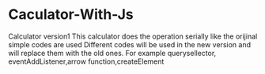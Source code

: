 # Caculator-With-Js
Calculator version1
This calculator does the operation serially like the orijinal
simple codes are used
Different codes will be used in the new version and will replace them with the old ones. For example
       querysellector, eventAddListener,arrow function,createElement
